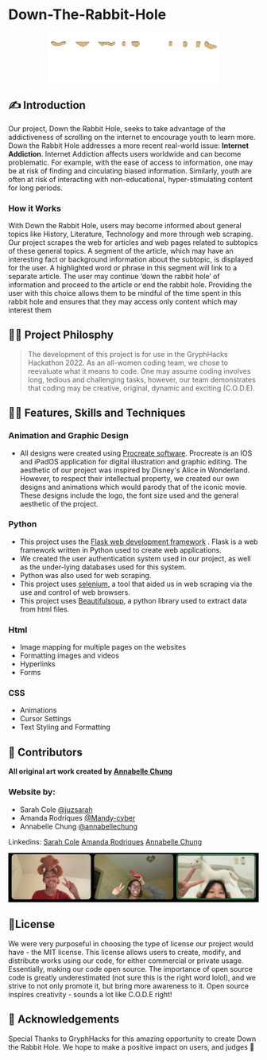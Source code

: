 # Down-The-Rabbit-Hole
<p align="center">

<img src=https://github.com/Mandy-cyber/Down-The-Rabbit-Hole/blob/main/downtherabbitholelogogif.gif alt="Down the Rabbit Hole logo gif" >
  
</p>


## ✍️ Introduction
Our project, Down the Rabbit Hole, seeks to take advantage of the addictiveness of scrolling on the internet to encourage youth to learn more. Down the Rabbit Hole addresses a more recent real-world issue: __Internet Addiction__. Internet Addiction affects users worldwide and can become problematic. For example, with the ease of access to information, one may be at risk of finding and circulating biased information. Similarly, youth are often at risk of interacting with non-educational, hyper-stimulating content for long periods. 
### How it Works
With Down the Rabbit Hole, users may become informed about general topics like History, Literature, Technology and more through web scraping. Our project scrapes the web for articles and web pages related to subtopics of these general topics. A segment of the article, which may have an interesting fact or background information about the subtopic, is displayed for the user. A highlighted word or phrase in this segment will link to a separate article. The user may continue ‘down the rabbit hole’ of information and proceed to the article or end the rabbit hole. Providing the user with this choice allows them to be mindful of the time spent in this rabbit hole and ensures that they may access only content which may interest them
## 👩‍🏫 Project Philosphy
> The development of this project is for use in the GryphHacks Hackathon 2022. As an all-women coding team, we chose to reevaluate what it means to code. One may assume coding involves long, tedious and challenging tasks, however, our team demonstrates that coding may be creative, original, dynamic and exciting (C.O.D.E).
## 👩‍💻 Features, Skills and Techniques
### Animation and Graphic Design
 - All designs were created using [Procreate software](https://procreate.art/).
 Procreate is an IOS and iPadOS application for digital illustration and graphic editing. The aesthetic of our project was inspired by Disney's Alice in Wonderland. However, to respect their intellectual property, we created our own designs and animations which would parody that of the iconic movie. These designs include the logo, the font size used and the general aesthetic of the project.
### Python
 - This project uses the [Flask web development framework](https://flask.palletsprojects.com/en/2.1.x/) .
 Flask is a web framework written in Python used to create web applications.
 - We created the user authentication system used in our project, as well as the under-lying databases used for this system. 
 - Python was also used for web scraping.
 - This project uses [selenium](https://selenium-python.readthedocs.io/), a tool that aided us in web scraping via the use and control of web browsers.
 - This project uses [Beautifulsoup](https://www.crummy.com/software/BeautifulSoup/bs4/doc/), a python library used to extract data from html files.
 
### Html
- Image mapping for multiple pages on the websites
- Formatting images and videos
- Hyperlinks
- Forms
### CSS
- Animations
- Cursor Settings
- Text Styling and Formatting
## 👏 Contributors
**All original art work created by [Annabelle Chung](https://github.com/annabellechung)**
### Website by:
- Sarah Cole [@juzsarah](https://github.com/juzsarah)
- Amanda Rodriques [@Mandy-cyber](https://github.com/Mandy-cyber)
- Annabelle Chung [@annabellechung](https://github.com/annabellechung)

Linkedins:
[Sarah Cole](https://www.linkedin.com/in/sarah-cole-8317b01b6/)
[Amanda Rodriques](https://www.linkedin.com/in/amanda-rodriques-725613217/)
[Annabelle Chung](https://www.linkedin.com/in/annabelle-chung-57a040204/)

![Down-The-Rabbit-Hole-Team](https://github.com/Mandy-cyber/Down-The-Rabbit-Hole/blob/main/collaborators.jpeg)
## 🔐License

We were very purposeful in choosing the type of license our project would have - the MIT license. This license allows users to create, modify, and distribute works using our code, for either commercial or private usage. Essentially, making our code open source. The importance of open source code is greatly underestimated (not sure this is the right word lolol), and we strive to not only promote it, but bring more awareness to it. Open source inspires creativity - sounds a lot like C.O.D.E right!

## 🙏 Acknowledgements
Special Thanks to GryphHacks for this amazing opportunity to create Down the Rabbit Hole. We hope to make a positive impact on users, and judges 💛
